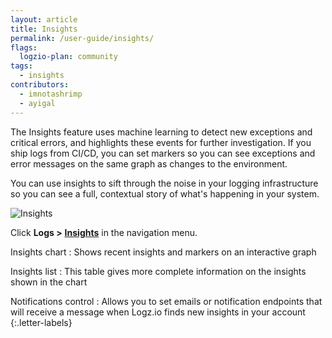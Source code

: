 ```yaml
---
layout: article
title: Insights
permalink: /user-guide/insights/
flags:
  logzio-plan: community
tags:
  - insights
contributors:
  - imnotashrimp
  - ayigal
---
```


The Insights feature uses machine learning to detect new exceptions and critical errors, and highlights these events for further investigation. If you ship logs from CI/CD, you can set markers so you can see exceptions and error messages on the same graph as changes to the environment.

You can use insights to sift through the noise in your logging infrastructure so you can see a full, contextual story of what's happening in your system.

![Insights](https://dytvr9ot2sszz.cloudfront.net/logz-docs/insights/insights--insights-annotated-new-nav.png)

Click **Logs >** [**Insights**](https://app.logz.io/#/dashboard/insights) in the navigation menu.

Insights chart
: Shows recent insights and markers on an interactive graph

Insights list
: This table gives more complete information on the insights shown in the chart

Notifications control
: Allows you to set emails or notification endpoints that will receive a message when Logz.io finds new insights in your account
{:.letter-labels}
